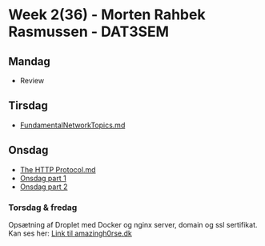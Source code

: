 # Week 2(36) - Morten Rahbek Rasmussen - DAT3SEM

## Mandag
- Review

## Tirsdag
- [FundamentalNetworkTopics.md](https://github.com/Amazingh0rse/3sem-week2/blob/master/02.Tuesday/FundamentalNetworkTopics.md)
## Onsdag
- [The HTTP Protocol.md](https://github.com/Amazingh0rse/3sem-week2/blob/master/03.Wednesday/The_HTTP_Protocol.md)
- [Onsdag part 1](https://github.com/Amazingh0rse/3sem-week2/tree/Master/03.Wednesday/w36Part1)
- [Onsdag part 2](https://github.com/Amazingh0rse/3sem-week2/tree/Master/03.Wednesday/w36Part2)

### Torsdag & fredag
Opsætning af Droplet med Docker og nginx server, domain og ssl sertifikat.
Kan ses her: 
[Link til amazingh0rse.dk](https://amazingh0rse.dk/home/)

